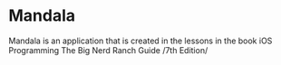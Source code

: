 # Mandala
Mandala is an application that is created in the lessons in the book iOS Programming The Big Nerd Ranch Guide /7th Edition/
